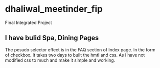 # dhaliwal_meetinder_fip
Final Integrated Project
## I have bulid Spa, Dining Pages 
 The pesudo selector effect is in the FAQ section of Index page. In the form of checkbox.
 It takes two days to built the hmtl and css.
 As i have not modified css to much and make it simple and working.


